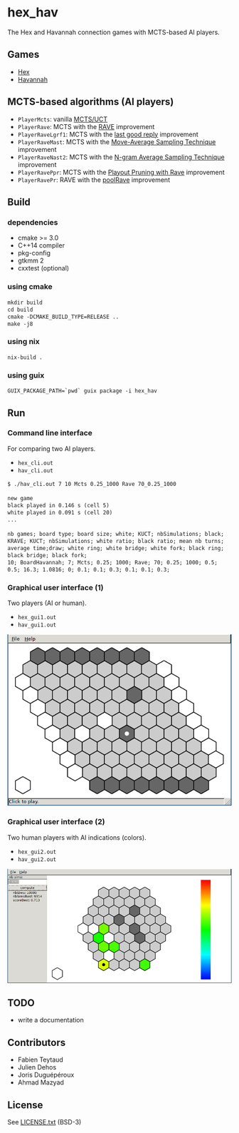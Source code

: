 # hex_hav

The Hex and Havannah connection games with MCTS-based AI players.


## Games 

- [Hex](https://en.wikipedia.org/wiki/Hex_(board_game))
- [Havannah](https://en.wikipedia.org/wiki/Havannah)



## MCTS-based algorithms (AI players)

- `PlayerMcts`: vanilla [MCTS/UCT](https://pdfs.semanticscholar.org/a441/488e8fe40370b7f5f99eb5a1659d93fb7091.pdf)
- `PlayerRave`: MCTS with the [RAVE](http://machinelearning.wustl.edu/mlpapers/paper_files/icml2007_GellyS07.pdf) improvement
- `PlayerRaveLgrf1`: MCTS with the [last good reply](http://ieeexplore.ieee.org/stamp/stamp.jsp?arnumber=5672398) improvement
- `PlayerRaveMast`: MCTS with the [Move-Average Sampling Technique](www.aaai.org/Papers/AAAI/2008/AAAI08-041.pdf) improvement
- `PlayerRaveNast2`: MCTS with the [N-gram Average Sampling Technique](http://ieeexplore.ieee.org/document/6203383/) improvement
- `PlayerRavePpr`: MCTS with the [Playout Pruning with Rave](https://hal.archives-ouvertes.fr/hal-01342347/document) improvement
- `PlayerRavePr`: RAVE with the [poolRave](https://hal.inria.fr/inria-00485555/file/poolrave.pdf) improvement


## Build 

### dependencies

- cmake >= 3.0
- C++14 compiler
- pkg-config
- gtkmm 2
- cxxtest (optional)

### using cmake

```
mkdir build
cd build
cmake -DCMAKE_BUILD_TYPE=RELEASE ..
make -j8
```

### using nix

```
nix-build .
```

### using guix 

```
GUIX_PACKAGE_PATH=`pwd` guix package -i hex_hav
```


## Run 

### Command line interface

For comparing two AI players.

- `hex_cli.out`
- `hav_cli.out`

```
$ ./hav_cli.out 7 10 Mcts 0.25_1000 Rave 70_0.25_1000

new game
black played in 0.146 s (cell 5)
white played in 0.091 s (cell 20)
...

nb games; board type; board size; white; KUCT; nbSimulations; black; KRAVE; KUCT; nbSimulations; white ratio; black ratio; mean nb turns; average time;draw; white ring; white bridge; white fork; black ring; black bridge; black fork;
10; BoardHavannah; 7; Mcts; 0.25; 1000; Rave; 70; 0.25; 1000; 0.5; 0.5; 16.3; 1.0816; 0; 0.1; 0.1; 0.3; 0.1; 0.1; 0.3; 
```

### Graphical user interface (1)

Two players (AI or human).

- `hex_gui1.out`
- `hav_gui1.out`

![](doc/screenshot_hex_gui1.png)


### Graphical user interface (2)

Two human players with AI indications (colors).

- `hex_gui2.out`
- `hav_gui2.out`

![](doc/screenshot_hav_gui2.png)


## TODO

- write a documentation 


## Contributors

- Fabien Teytaud
- Julien Dehos
- Joris Duguépéroux
- Ahmad Mazyad


## License

See [LICENSE.txt](LICENSE.txt) (BSD-3)



